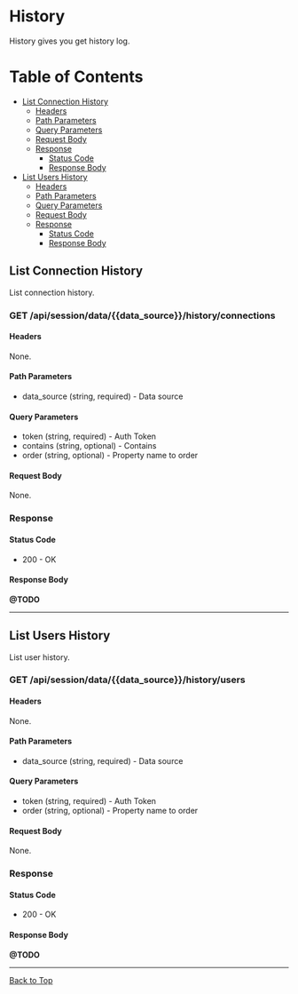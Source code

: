 <!-- omit in toc -->
# History

History gives you get history log.

<!-- omit in toc -->
# Table of Contents

- [List Connection History](#list-connection-history)
    - [Headers](#headers)
    - [Path Parameters](#path-parameters)
    - [Query Parameters](#query-parameters)
    - [Request Body](#request-body)
  - [Response](#response)
    - [Status Code](#status-code)
    - [Response Body](#response-body)
- [List Users History](#list-users-history)
    - [Headers](#headers-1)
    - [Path Parameters](#path-parameters-1)
    - [Query Parameters](#query-parameters-1)
    - [Request Body](#request-body-1)
  - [Response](#response-1)
    - [Status Code](#status-code-1)
    - [Response Body](#response-body-1)

## List Connection History

List connection history.

<!-- omit in toc -->
### GET /api/session/data/{{data_source}}/history/connections

#### Headers

None.

#### Path Parameters

- data_source (string, required) - Data source

#### Query Parameters

- token (string, required) - Auth Token
- contains (string, optional) - Contains
- order (string, optional) - Property name to order

#### Request Body

None.

### Response

#### Status Code

- 200 - OK

#### Response Body

**@TODO**

---

## List Users History

List user history.

<!-- omit in toc -->
### GET /api/session/data/{{data_source}}/history/users

#### Headers

None.

#### Path Parameters

- data_source (string, required) - Data source

#### Query Parameters

- token (string, required) - Auth Token
- order (string, optional) - Property name to order

#### Request Body

None.

### Response

#### Status Code

- 200 - OK

#### Response Body

**@TODO**

---

[Back to Top](#history)
